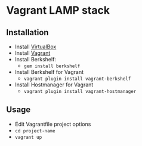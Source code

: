 # Vagrant LAMP stack

## Installation
* Install [VirtualBox](https://www.virtualbox.org)
* Install [Vagrant](http://vagrantup.com)
* Install Berkshelf:
	* `gem install berkshelf`
* Install Berkshelf for Vagrant
	* `vagrant plugin install vagrant-berkshelf`
* Install Hostmanager for Vagrant
	* `vagrant plugin install vagrant-hostmanager`

## Usage
* Edit Vagrantfile project options
* `cd project-name`
* `vagrant up`